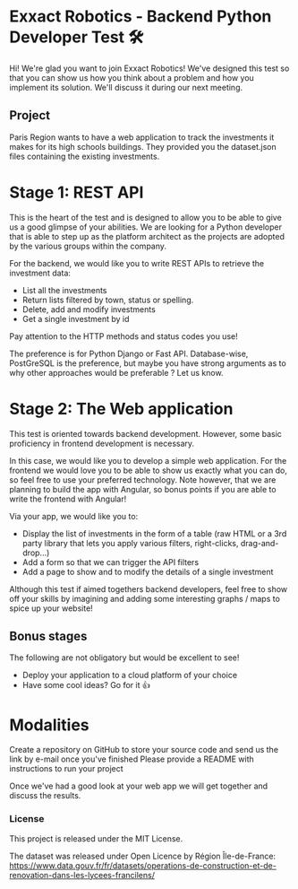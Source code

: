 
# Exxact Robotics - Backend Python Developer Test 🛠
Hi! We're glad you want to join Exxact Robotics! We've designed this test so that you can show us how you think about a problem and how you implement its solution. We'll discuss it during our next meeting.

## Project
Paris Region wants to have a web application to track the investments it makes for its high schools buildings. They provided you the dataset.json files containing the existing investments.

# Stage 1: REST API

This is the heart of the test and is designed to allow you to be able to give us a good glimpse of your abilities.
We are looking for a Python developer that is able to step up as the platform architect as the projects are adopted by the various groups within the company.

For the backend, we would like you to write REST APIs to retrieve the investment data:

 - List all the investments
 - Return lists filtered by town, status or spelling.
 - Delete, add and modify investments
 - Get a single investment by id

Pay attention to the HTTP methods and status codes you use!

The preference is for Python Django or Fast API. Database-wise, PostGreSQL is the preference, but maybe you have strong arguments as to why other approaches would be preferable ? Let us know.

# Stage 2: The Web application

This test is oriented towards backend development. However, some basic proficiency in frontend development is necessary.

In this case, we would like you to develop a simple web application. For the frontend we would love you to be able to show us exactly what you can do, so feel free to use your preferred technology. Note however, that we are planning to build the app with Angular, so bonus points if you are able to write the frontend with Angular!

Via your app, we would like you to:

 - Display the list of investments in the form of a table (raw HTML or a 3rd party library that lets you apply various filters, right-clicks, drag-and-drop...)
 - Add a form so that we can trigger the API filters
 - Add a page to show and to modify the details of a single investment

Although this test if aimed togethers backend developers, feel free to show off your skills by imagining and adding some interesting graphs / maps to spice up your website!

## Bonus stages
The following are not obligatory but would be excellent to see!

 - Deploy your application to a cloud platform of your choice
 - Have some cool ideas? Go for it 👍

# Modalities
Create a repository on GitHub to store your source code and send us the link by e-mail once you've finished
Please provide a README with instructions to run your project

Once we've had a good look at your web app we will get together and discuss the results.

### License
This project is released under the MIT License.

The dataset was released under Open Licence by Région Île-de-France: https://www.data.gouv.fr/fr/datasets/operations-de-construction-et-de-renovation-dans-les-lycees-francilens/
